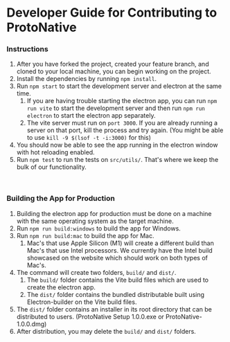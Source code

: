 # Developer Guide for Contributing to ProtoNative

### Instructions

1. After you have forked the project, created your feature branch, and cloned to your local machine, you can begin working on the project.
2. Install the dependencies by running `npm install`.
3. Run `npm start` to start the development server and electron at the same time.
    1. If you are having trouble starting the electron app, you can run `npm run vite` to start the development server and then run `npm run electron` to start the electron app separately.
    2. The vite server must run on `port 3000`. If you are already running a server on that port, kill the process and try again. (You might be able to use `kill -9 $(lsof -t -i:3000)` for this)
4. You should now be able to see the app running in the electron window with hot reloading enabled.
5. Run `npm test` to run the tests on `src/utils/`. That's where we keep the bulk of our functionality.

<br>

### Building the App for Production

1. Building the electron app for production must be done on a machine with the same operating system as the target machine.
2. Run `npm run build:windows` to build the app for Windows.
3. Run `npm run build:mac` to build the app for Mac.
    1. Mac's that use Apple Silicon (M1) will create a different build than Mac's that use Intel processors. We currently have the Intel build showcased on the website which should work on both types of Mac's.
4. The command will create two folders, `build/` and `dist/`.
    1. The `build/` folder contains the Vite build files which are used to create the electron app.
    2. The `dist/` folder contains the bundled distributable built using Electron-builder on the Vite build files.
5. The `dist/` folder contains an installer in its root directory that can be distributed to users. (ProtoNative Setup 1.0.0.exe or ProtoNative-1.0.0.dmg)
6. After distribution, you may delete the `build/` and `dist/` folders.
